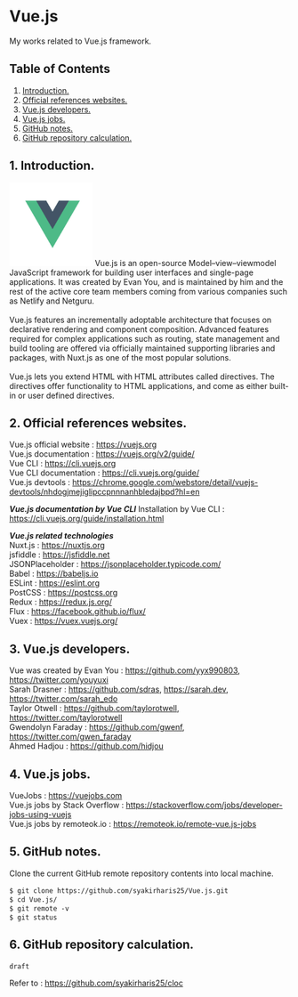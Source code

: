 # Vue.js
My works related to Vue.js framework.

## Table of Contents
1. [Introduction.](#introduction)
2. [Official references websites.](#references)
3. [Vue.js developers.](#developers)
4. [Vue.js jobs.](#jobs)
5. [GitHub notes.](#github)
6. [GitHub repository calculation.](#calculation)

<a name="introduction"></a>
## 1. Introduction.
<img src="vue.png" height="150"> 
Vue.js is an open-source Model–view–viewmodel JavaScript framework for building user interfaces and single-page applications. It was created by Evan You, and is maintained by him and the rest of the active core team members coming from various companies such as Netlify and Netguru.
<br /><br />
Vue.js features an incrementally adoptable architecture that focuses on declarative rendering and component composition. Advanced features required for complex applications such as routing, state management and build tooling are offered via officially maintained supporting libraries and packages, with Nuxt.js as one of the most popular solutions.
<br /><br />
Vue.js lets you extend HTML with HTML attributes called directives. The directives offer functionality to HTML applications, and come as either built-in or user defined directives.

<a name="references"></a>
## 2. Official references websites. 
Vue.js official website : https://vuejs.org <br />
Vue.js documentation : https://vuejs.org/v2/guide/ <br />
Vue CLI : https://cli.vuejs.org <br />
Vue CLI documentation : https://cli.vuejs.org/guide/ <br />
Vue.js devtools : https://chrome.google.com/webstore/detail/vuejs-devtools/nhdogjmejiglipccpnnnanhbledajbpd?hl=en <br />

**_Vue.js documentation by Vue CLI_**
Installation by Vue CLI : https://cli.vuejs.org/guide/installation.html <br />

**_Vue.js related technologies_** <br />
Nuxt.js : https://nuxtjs.org <br />
jsfiddle : https://jsfiddle.net <br />
JSONPlaceholder : https://jsonplaceholder.typicode.com/ <br />
Babel : https://babeljs.io <br />
ESLint : https://eslint.org <br />
PostCSS : https://postcss.org <br />
Redux : https://redux.js.org/ <br />
Flux : https://facebook.github.io/flux/ <br />
Vuex : https://vuex.vuejs.org/ <br />

<a name="developers"></a>
## 3. Vue.js developers.
Vue was created by Evan You : https://github.com/yyx990803, https://twitter.com/youyuxi <br />
Sarah Drasner : https://github.com/sdras, https://sarah.dev, https://twitter.com/sarah_edo <br />
Taylor Otwell : https://github.com/taylorotwell, https://twitter.com/taylorotwell <br />
Gwendolyn Faraday : https://github.com/gwenf, https://twitter.com/gwen_faraday <br />
Ahmed Hadjou : https://github.com/hidjou <br />

<a name="jobsn"></a>
## 4. Vue.js jobs.
VueJobs : https://vuejobs.com <br />
Vue.js jobs by Stack Overflow : https://stackoverflow.com/jobs/developer-jobs-using-vuejs <br />
Vue.js jobs by remoteok.io : https://remoteok.io/remote-vue.js-jobs <br />
 
<a name="github"></a>
## 5. GitHub notes.
Clone the current GitHub remote repository contents into local machine.
```
$ git clone https://github.com/syakirharis25/Vue.js.git
$ cd Vue.js/
$ git remote -v
$ git status
```

<a name="calculation"></a>
## 6. GitHub repository calculation.
```
draft
```
Refer to : https://github.com/syakirharis25/cloc
